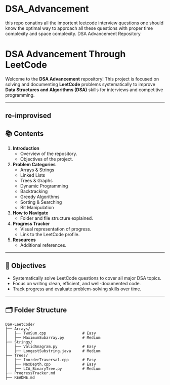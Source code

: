 # DSA_Advancement
this repo conatins all the importent leetcode interview questions 
one should know the optimal way to approach all these questions with proper time complexity and space complexity.
DSA Advancement Repository
# DSA Advancement Through LeetCode  

Welcome to the **DSA Advancement** repository! This project is focused on solving and documenting **LeetCode** problems systematically to improve **Data Structures and Algorithms (DSA)** skills for interviews and competitive programming.  

---
## re-improvised 

## 📚 Contents  

1. **Introduction**  
   - Overview of the repository.  
   - Objectives of the project.  
2. **Problem Categories**  
   - Arrays & Strings  
   - Linked Lists  
   - Trees & Graphs  
   - Dynamic Programming  
   - Backtracking  
   - Greedy Algorithms  
   - Sorting & Searching  
   - Bit Manipulation  
3. **How to Navigate**  
   - Folder and file structure explained.  
4. **Progress Tracker**  
   - Visual representation of progress.  
   - Link to the LeetCode profile.  
5. **Resources**  
   - Additional references.  

---

## 🎯 Objectives  

- Systematically solve LeetCode questions to cover all major DSA topics.  
- Focus on writing clean, efficient, and well-documented code.  
- Track progress and evaluate problem-solving skills over time.  

---

## 🗂️ Folder Structure  

```plaintext
DSA-LeetCode/  
├── Arrays/  
│   ├── TwoSum.cpp                # Easy  
│   ├── MaximumSubarray.py        # Medium  
├── Strings/  
│   ├── ValidAnagram.py           # Easy  
│   ├── LongestSubstring.java     # Medium  
├── Trees/  
│   ├── InorderTraversal.cpp      # Easy  
│   ├── MaxDepth.cpp              # Easy  
│   ├── LCA_BinaryTree.py         # Medium  
├── ProgressTracker.md  
├── README.md  

